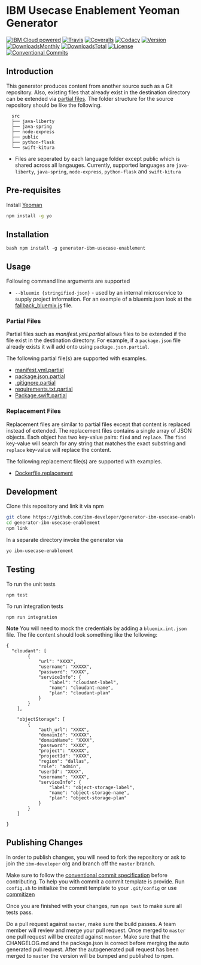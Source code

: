 # IBM Usecase Enablement Yeoman Generator

[![IBM Cloud powered][img-ibmcloud-powered]][url-cloud]
[![Travis][img-travis-master]][url-travis-master]
[![Coveralls][img-coveralls-master]][url-coveralls-master]
[![Codacy][img-codacy]][url-codacy]
[![Version][img-version]][url-npm]
[![DownloadsMonthly][img-npm-downloads-monthly]][url-npm]
[![DownloadsTotal][img-npm-downloads-total]][url-npm]
[![License][img-license]][url-npm]
[![Conventional Commits](https://img.shields.io/badge/Conventional%20Commits-1.0.0-yellow.svg)](https://conventionalcommits.org)

[img-ibmcloud-powered]: https://img.shields.io/badge/IBM%20Cloud-powered-blue.svg
[url-cloud]: http://bluemix.net
[url-npm]: https://www.npmjs.com/package/generator-ibm-usecase-enablement
[img-license]: https://img.shields.io/npm/l/generator-ibm-usecase-enablement.svg
[img-version]: https://img.shields.io/npm/v/generator-ibm-usecase-enablement.svg
[img-npm-downloads-monthly]: https://img.shields.io/npm/dm/generator-ibm-usecase-enablement.svg
[img-npm-downloads-total]: https://img.shields.io/npm/dt/generator-ibm-usecase-enablement.svg

[img-travis-master]: https://travis-ci.org/ibm-developer/generator-ibm-usecase-enablement.svg?branch=master
[url-travis-master]: https://travis-ci.org/ibm-developer/generator-ibm-usecase-enablement/branches

[img-coveralls-master]: https://coveralls.io/repos/github/ibm-developer/generator-ibm-usecase-enablement/badge.svg
[url-coveralls-master]: https://coveralls.io/github/ibm-developer/generator-ibm-usecase-enablement

[img-codacy]: https://api.codacy.com/project/badge/Grade/<enter-project-id>?branch=master
[url-codacy]: https://www.codacy.com/app/ibm-developer/generator-ibm-usecase-enablement

## Introduction

This generator produces content from another source such as a Git repository. Also, existing files that already exist in the destination directory can be extended via [partial files](#partial_files). The folder structure for the source repository should be like the following.

```
  src
  ├── java-liberty
  ├── java-spring
  ├── node-express
  ├── public
  ├── python-flask
  └── swift-kitura
```

* Files are seperated by each language folder except public which is shared across all langauges. Currently, supported languages are `java-liberty`, `java-spring`, `node-express`, `python-flask` and `swift-kitura`


## Pre-requisites

Install [Yeoman](http://yeoman.io)

```bash
npm install -g yo
```

## Installation

``bash
npm install -g generator-ibm-usecase-enablement
``

## Usage

Following command line arguments are supported
* `--bluemix {stringified-json}` -  used by  an internal microservice  to supply project information. For an example of a bluemix.json look at the [fallback_bluemix.js](./test/resources/fallback_bluemix.js) file.

<a name="partial_files"></a>
### Partial Files

Partial files such as *manifest.yml.partial* allows files to be extended if the file exist in the destination directory. For example, if a `package.json` file already exists it will add onto using `package.json.partial`.


The following partial file(s) are supported with examples.

* [manifest.yml.partial](./generators/init/templates/src/node-express/manifest.yml.partial)
* [package.json.partial](./generators/init/templates/src/node-express/package.json.partial)
* [.gitignore.partial](./generators/init/templates/src/node-express/.gitignore.partial)
* [requirements.txt.partial](./generators/init/templates/src/python-flask/requirements.txt.partial)
* [Package.swift.partial](./generators/init/templates/src/swift-kitura/Package.swift.partial)

### Replacement Files

Replacement files are similar to partial files except that content is replaced instead of extended. The replacement files contains a single array of JSON objects. Each object has two key-value pairs: `find` and `replace`.
The `find` key-value will search for any string that matches the exact substring and `replace` key-value will replace the content.

The following replacement file(s) are supported with examples.

* [Dockerfile.replacement](./generators/init/templates/src/node-express/Dockerfile.replacement)

## Development

Clone this repository and link it via npm

```bash
git clone https://github.com/ibm-developer/generator-ibm-usecase-enablement
cd generator-ibm-usecase-enablement
npm link
```

In a separate directory invoke the generator via

```bash
yo ibm-usecase-enablement
```

## Testing

To run the unit tests

`npm test`

To run integration tests

`npm run integration`

**Note** You will need to mock the credentials by adding a `bluemix.int.json` file. The file content should look something like the following:

```
{
  "cloudant": [
		{
			"url": "XXXX",
			"username": "XXXXX",
			"password": "XXXX",
			"serviceInfo": {
				"label": "cloudant-label",
				"name": "cloudant-name",
				"plan": "cloudant-plan"
			}
		}
	],

	"objectStorage": [
		{
			"auth_url": "XXXX",
			"domainId": "XXXXX",
			"domainName": "XXXX",
			"password": "XXXX",
			"project": "XXXXX",
			"projectId": "XXXX",
			"region": "dallas",
			"role": "admin",
			"userId": "XXXX",
			"username": "XXXX",
			"serviceInfo": {
				"label": "object-storage-label",
				"name": "object-storage-name",
				"plan": "object-storage-plan"
			}
		}
	]

}
```
## Publishing Changes

In order to publish changes, you will need to fork the repository or ask to join the `ibm-developer` org and branch off the `master` branch.

Make sure to follow the [conventional commit specification](https://conventionalcommits.org/) before contributing. To help you with commit a commit template is provide. 
Run `config.sh` to initialize the commit template to your `.git/config` or use [commitizen](https://www.npmjs.com/package/commitizen)
 
Once you are finished with your changes, run `npm test` to make sure all tests pass.

Do a pull request against `master`, make sure the build passes. A team member will review and merge your pull request.
Once merged to `master` one pull request will be created against `master`. Make sure that the CHANGELOG.md and the package.json is correct before merging the auto generated pull request. After the autogenerated 
pull request has been merged to `master` the version will be bumped and published to npm.
